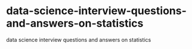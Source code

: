 # data-science-interview-questions-and-answers-on-statistics
data science interview questions and answers on statistics
